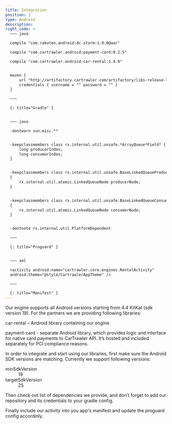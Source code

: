```yaml
---
title: Integration
position: 2
type: Android
description:
right_code: >
  ~~~ java

  compile "com.rakuten.android:dc-storm:1.0.0@aar"

  compile "com.cartrawler.android:payment-card:0.2.5"

  compile "com.cartrawler.android:car-rental:1.4.9"


  maven {
      url "http://artifactory.cartrawler.com/artifactory/libs-release-local"
      credentials { username = "" password = "" }
  }

  ~~~

  {: title="Gradle" }


  ~~~ java

  -dontwarn sun.misc.**


  -keepclassmembers class rx.internal.util.unsafe.*ArrayQueue*Field* {
      long producerIndex;
      long consumerIndex;
  }


  -keepclassmembers class rx.internal.util.unsafe.BaseLinkedQueueProducerNodeRef
  {
      rx.internal.util.atomic.LinkedQueueNode producerNode;
  }


  -keepclassmembers class rx.internal.util.unsafe.BaseLinkedQueueConsumerNodeRef
  {
      rx.internal.util.atomic.LinkedQueueNode consumerNode;
  }


  -dontnote rx.internal.util.PlatformDependent

  ~~~

  {: title="Proguard" }


  ~~~ xml

  <activity android:name="cartrawler.core.engines.RentalActivity"
  android:theme="@style/CartrawlerAppTheme" />

  ~~~

  {: title="Manifest" }
---
```



Our engine supports all Android versions starting from 4.4 KitKat (sdk version 19). For the partners we are providing following libraries:

car-rental – Android library containing our engine

payment-card - separate Android library, which provides logic and interface for native card payments to CarTrawler API. It’s hosted and included separately for PCI compliance reasons.

In order to integrate and start using our libraries, first make sure the Android SDK versions are matching. Currently we support following versions:

<dl><dt>minSdkVersion</dt><dd>19</dd><dt>targetSdkVersion</dt><dd>25</dd></dl>

Then check out list of dependencies we provide, and don’t forget to add our repository and its credentials to your gradle config.

Finally include our activity into you app's manifest and update the proguard config accordinly.